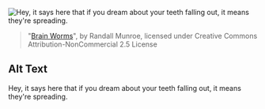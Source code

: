 ![Hey, it says here that if you dream about your teeth falling out, it means they're spreading.](https://imgs.xkcd.com/comics/brain_worms.png)
> "[Brain Worms](https://xkcd.com/719/)", by Randall Munroe, licensed under Creative Commons Attribution-NonCommercial 2.5 License

## Alt Text
Hey, it says here that if you dream about your teeth falling out, it means they're spreading.
